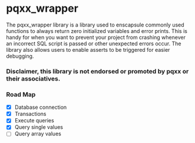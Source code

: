 # pqxx_wrapper
The pqxx_wrapper library is a library used to enscapsule commonly used functions to always return zero initialized variables and error prints.
This is handy for when you want to prevent your project from crashing whenever an incorrect SQL script is passed or other unexpected errors occur.
The library also allows users to enable asserts to be triggered for easier debugging.

### Disclaimer, this library is not endorsed or promoted by pqxx or their associatives.

### Road Map
- [X] Database connection
- [X] Transactions
- [X] Execute queries
- [X] Query single values
- [ ] Query array values
